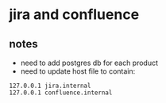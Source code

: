 # jira and confluence

## notes

- need to add postgres db for each product
- need to update host file to contain:

```
127.0.0.1 jira.internal
127.0.0.1 confluence.internal
```
